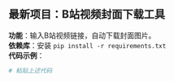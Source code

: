 ## 最新项目：B站视频封面下载工具  
**功能**：输入B站视频链接，自动下载封面图片。  
**依赖库**：安装 `pip install -r requirements.txt`  
**代码示例**：  
```python  
# 粘贴上述代码  
